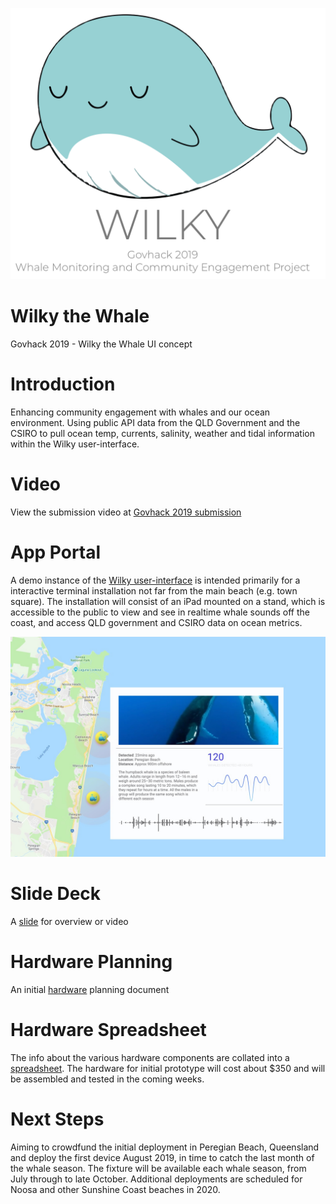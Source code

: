 ![Logo](wilky-logo.png)

# Wilky the Whale

Govhack 2019 - Wilky the Whale UI concept

# Introduction

Enhancing community engagement with whales and our ocean environment. Using public API data from the QLD Government and the CSIRO to pull ocean temp, currents, salinity, weather and tidal information within the Wilky user-interface.

# Video

View the submission video at [Govhack 2019 submission](https://benduncan.github.io/wilky-the-whale-ui/assets/video/govhack-submission.m4v)

# App Portal

A demo instance of the [Wilky user-interface](https://benduncan.github.io/wilky-the-whale-ui/) is intended primarily for a interactive terminal installation not far from the main beach (e.g. town square). The installation will consist of an iPad mounted on a stand, which is accessible to the public to view and see in realtime whale sounds off the coast, and access QLD government and CSIRO data on ocean metrics.

![UI interface](assets/images/ui-screenshot.jpg)

# Slide Deck

A [slide](https://github.com/benduncan/wilky-the-whale-ui/blob/master/govhack-assets/wilky%20-%20GOVHACK%20NOOSA.pdf) for overview or video

# Hardware Planning

An initial [hardware](https://github.com/benduncan/wilky-the-whale-ui/blob/master/govhack-assets/hardware-planmning.md) planning document

# Hardware Spreadsheet

The info about the various hardware components are collated into a [spreadsheet](https://docs.google.com/spreadsheets/d/e/2PACX-1vS0axL6-YYMyzx2jE6wDurdhn4YheI0SrInnZA-kYepqKk4lEPqnQZkQgBLEOZMwNYaRXz1ZH2DWHhn/pubhtml). The hardware for initial prototype will cost about $350 and will be assembled and tested in the coming weeks.

# Next Steps

Aiming to crowdfund the initial deployment in Peregian Beach, Queensland and deploy the first device August 2019, in time to catch the last month of the whale season. The fixture will be available each whale season, from July through to late October. Additional deployments are scheduled for Noosa and other Sunshine Coast beaches in 2020.

